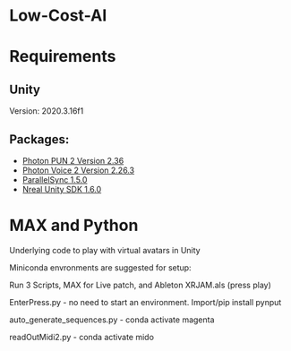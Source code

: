 # Low-Cost-AI

# Requirements

## Unity
Version: 2020.3.16f1

## Packages:
- [Photon PUN 2 Version 2.36](https://assetstore.unity.com/packages/tools/network/pun-2-free-119922)
- [Photon Voice 2 Version 2.26.3](https://assetstore.unity.com/packages/tools/audio/photon-voice-2-130518)
- [ParallelSync 1.5.0](https://github.com/VeriorPies/ParrelSync/releases/tag/1.5.0)
- [Nreal Unity SDK 1.6.0](https://developer.nreal.ai/download)

# MAX and Python
Underlying code to play with virtual avatars in Unity

Miniconda envronments are suggested for setup: 

Run 3 Scripts, MAX for Live patch, and Ableton XRJAM.als (press play)


EnterPress.py              - no need to start an environment. Import/pip install pynput

auto_generate_sequences.py - conda activate magenta

readOutMidi2.py            - conda activate mido
